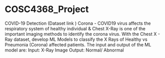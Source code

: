 # COSC4368_Project
COVID-19 Detection (Dataset link )
Corona - COVID19 virus affects the respiratory system of healthy individual
& Chest X-Ray is one of the important imaging methods to identify the corona
virus.
With the Chest X - Ray dataset, develop ML Models to classify the X Rays
of Healthy vs Pneumonia (Corona) affected patients. The input and output of
the ML model are:
Input: X-Ray Image
Output: Normal/ Abnormal

